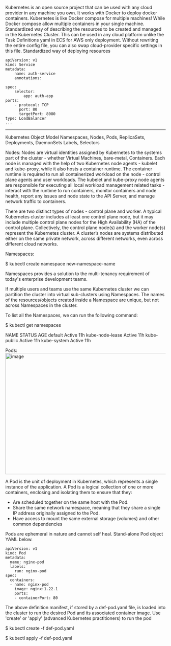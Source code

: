 Kubernetes is an open source project that can be used with any cloud provider in any machine you own.
It works with Docker to deploy docker containers. Kubernetes is like Docker compose for multiple machines!
While Docker compose allow multiple containers in your single machine.
Standardized way of describing the resources to be created and managed in the Kubernetes Cluster.
This can be used in any cloud platform unlike the Task Definitions yaml in ECS for AWS only deployment.
Without rewriting the entire config file, you can also swap cloud-provider specific settings in this file.
Standardized way of deploying resources

```
apiVersion: v1
kind: Service
metadata:
	name: auth-service
	annotations:

spec:
	selector:
		app: auth-app
ports:
	- protocol: TCP
	  port: 80
	  targetPort: 8080
type: LoadBalancer
...
```

------------------

Kubernetes Object Model
Namespaces, Nodes, Pods, ReplicaSets, Deployments, DaemonSets
Labels, Selectors

Nodes:
Nodes are virtual identities assigned by Kubernetes to the systems part of the cluster - whether Virtual Machines, bare-metal, Containers. Each node is managed with the help of two Kubernetes node agents - kubelet and kube-proxy, while it also hosts a container runtime. The container runtime is required to run all containerized workload on the node - control plane agents and user workloads. The kubelet and kube-proxy node agents are responsible for executing all local workload management related tasks - interact with the runtime to run containers, monitor containers and node health, report any issues and node state to the API Server, and manage network traffic to containers.

There are two distinct types of nodes - control plane and worker. A typical Kubernetes cluster includes at least one control plane node, but it may include multiple control plane nodes for the High Availability (HA) of the control plane. Collectively, the control plane node(s) and the worker node(s) represent the Kubernetes cluster. A cluster’s nodes are systems distributed either on the same private network, across different networks, even across different cloud networks.

Namespaces:

$ kubectl create namespace new-namespace-name 

Namespaces provides a solution to the multi-tenancy requirement of today's enterprise development teams. 

If multiple users and teams use the same Kubernetes cluster we can partition the cluster into virtual sub-clusters using Namespaces. The names of the resources/objects created inside a Namespace are unique, but not across Namespaces in the cluster.

To list all the Namespaces, we can run the following command:

$ kubectl get namespaces

NAME              STATUS       AGE
default           Active       11h
kube-node-lease   Active       11h
kube-public       Active       11h
kube-system       Active       11h

Pods:
<img width="816" height="379" alt="image" src="https://github.com/user-attachments/assets/44437133-014e-4d27-8d07-e880e7c211de" />

A Pod is the unit of deployment in Kubernetes, which represents a single instance of the application. A Pod is a logical collection of one or more containers, enclosing and isolating them to ensure that they:

* Are scheduled together on the same host with the Pod.
* Share the same network namespace, meaning that they share a single IP address originally assigned to the Pod.
* Have access to mount the same external storage (volumes) and other common dependencies

Pods are ephemeral in nature and cannot self heal. Stand-alone Pod object YAML below.

```
apiVersion: v1
kind: Pod
metadata:
  name: nginx-pod
  labels:
    run: nginx-pod
spec:
  containers:
  - name: nginx-pod
    image: nginx:1.22.1
    ports:
    - containerPort: 80
```
The above definition manifest, if stored by a def-pod.yaml file, is loaded into the cluster to run the desired Pod and its associated container image. Use 'create' or 'apply' (advanced Kubernetes practitioners) to run the pod

$ kubectl create -f def-pod.yaml


$ kubectl apply -f def-pod.yaml

